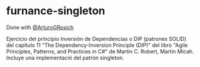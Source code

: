 # furnance-singleton

Done with [@ArturoGRosich](https://github.com/ArturoGRosich)

Ejercicio del principio Inversión de Dependencias o DIP (patrones SOLID) del capítulo 11 "The Dependency-Inversion Principle (DIP)" del libro "Agile Principles, Patterns, and Practices in C#" de Martin C. Robert, Martin Micah.
Incluye una implementació del patrón singleton.
